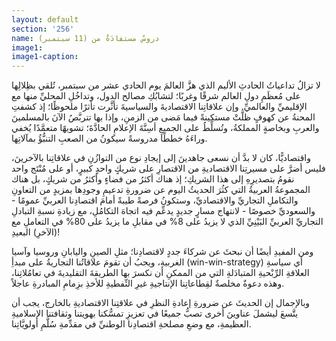 ```yaml
---
layout: default
section: '256'
name: دروسٌ مستفادَةٌ من (11 سبتمبر)
image1: 
image1-caption: 
---
```


لا تزالُ تداعياتُ الحادثِ الأليم الذي هزَّ العالمَ يوم الحادي عشر من سبتمبر، تُلقي بظِلالِها على مُعظَمِ دولِ العالم شرقًا وغربًا؛ لتشابُكِ مصالح الدول، وتداخُلِ المحليِّ منها مع الإقليميِّ والعالميِّ. وإن علاقاتِنا الاقتصاديةَ والسياسيةَ تأثَّرت تأثرًا ملحوظًا؛ إذ كشفتِ المحنةُ عن كهوفٍ ظلَّتْ مستكينةً فيما مَضى من الزمنِ، وإذا بها تتربَّصُ الآنَ بالمسلمينَ والعربِ وبخاصةٍ المملكةُ، وتُسلِّطُ على الجميعِ أسِنَّةَ الإعلامِ الحادَّةَ؛ تشويهًا متعمَّدًا يُخفي وراءَهُ خططًا مدروسةً سيكونُ من الصعبِ التنبُّؤُ بمآلاتِها.

واقتصاديًّا، كان لا بدَّ أن نسعى جاهدينَ إلى إيجادِ نوع من التوازُنِ في علاقاتِنا بالآخرينَ، فليس أضرَّ على مسيرتِنا الاقتصاديةِ من الاقتصارِ على شريكٍ واحدٍ كبيرٍ، أو على مُنْتَج واحد نقومُ بتصديرِهِ إلى هذا الشريكِ؛ إذ هناك أكثرُ من فضاءٍ وأكثرُ من شريكٍ، بل هناك المجموعةُ العربيةُ التي كثُرَ الحديثُ اليوم عن ضرورةِ تدعيمِ وجودِها بمزيدٍ من التعاونِ والتكاملِ التجاريِّ والاقتصاديِّ، وستكونُ فرصةً طيبةً أمامَ اقتصادِنا العربيِّ عمومًا - والسعوديِّ خصوصًا - لانتهاج مسارٍ جديدٍ يدعِّم فيه اتجاهَ التكامُلِ، مع زيادةِ نسبةِ التبادلِ التجاريِّ العربيِّ البَيْنِيِّ الذي لا يزيدُ على 8% في مقابلِ ما يزيدُ على 80% في التعاملِ مع (الآخرِ) البعيدِ!

ومن المفيدِ أيضًا أن نبحثَ عن شركاءَ جددٍ لاقتصادِنا؛ مثلِ الصينِ واليابانِ وروسيا وآسيا الغربيةِ، ويجبُ أن تقومَ علاقاتُنا التجاريةُ على مبدأِ (win-win-strategy) أي سياسةِ العلاقةِ الرِّبْحيةِ المتبادَلةِ التي من الممكنِ أن نكسرَ بها الطريقةَ التقليديةَ في تعامُلاتِنا، وهذه دعوةٌ مخلصةٌ لقِطاعاتِنا الإنتاجيةِ غيرِ النِّفطيةِ للأخذِ بزِمامِ المبادرةِ عاجلاً.

وبالإجمال إن الحديثَ عن ضرورةِ إعادةِ النظرِ في علاقتِنا الاقتصاديةِ بالخارج، يجب أن يتَّسعَ ليشملَ عناوينَ أخرى تصبُّ جميعًا في تعزيزِ تمسُّكنا بهويتنا وثقافتنا الإسلاميةِ العظيمةِ، مع وضعِ مصلحةِ اقتصادِنا الوطنيِّ في مقدِّمةِ سُلَّمِ أولويَّاتِنا.
